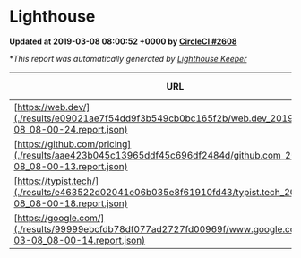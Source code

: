 
# Lighthouse

**Updated at 2019-03-08 08:00:52 +0000 by [CircleCI #2608](https://circleci.com/gh/ItinerisLtd/lighthouse-keeper-example/2608)**

**This report was automatically generated by [Lighthouse Keeper](https://github.com/itinerisltd/lighthouse-keeper)*

| URL | Performance | Accessibility | Best Practices | SEO | PWA | Updated At |
| --- | --- | --- | --- | --- | --- | --- |
| [https://web.dev/](./results/e09021ae7f54dd9f3b549cb0bc165f2b/web.dev_2019-03-08_08-00-24.report.json) | 0.95 | 0.93 | 1 | 0.87 | 1 | 2019-03-08T08:00:24.111Z |
| [https://github.com/pricing](./results/aae423b045c13965ddf45c696df2484d/github.com_2019-03-08_08-00-13.report.json) | 0.8 | 0.89 | 0.93 | 0.91 | 0.58 | 2019-03-08T08:00:13.091Z |
| [https://typist.tech/](./results/e463522d02041e06b035e8f61910fd43/typist.tech_2019-03-08_08-00-18.report.json) | 1 |  |  |  |  | 2019-03-08T08:00:18.096Z |
| [https://google.com/](./results/99999ebcfdb78df077ad2727fd00969f/www.google.com_2019-03-08_08-00-14.report.json) | 0.93 | 0.71 | 0.93 | 0.82 | 0.58 | 2019-03-08T08:00:14.583Z |
